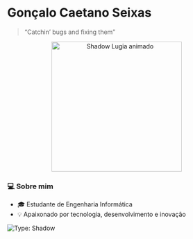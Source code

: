 # Gonçalo Caetano Seixas

> “Catchin’ bugs and fixing them”

<p align="center">
  <img src="https://media.tenor.com/O7lwgLZz9UcAAAAi/shadow-lugia.gif" width="300" alt="Shadow Lugia animado" autoplay loop />
</p>

### 💻 Sobre mim
- 🎓 Estudante de Engenharia Informática  
- 💡 Apaixonado por tecnologia, desenvolvimento e inovação
  
![Type: Shadow](https://img.shields.io/badge/Type-Shadow-black)
